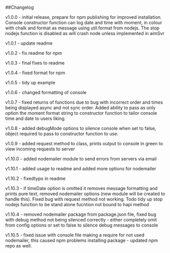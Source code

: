 ##Changelog

v1.0.0 - initial release, prepare for npm publishing for improved installation.  Console constructor function can log date and time with moment, in colour with chalk and format as message using util.format from nodejs.  The stop nodejs function is disabled as will crash node unless implemented in aimSvr

v1.0.1 - update readme

v1.0.2 - fix readme for npm

v1.0.3 - final fixes to readme

v1.0.4 - fixed format for npm

v1.0.5 - tidy up example

v1.0.6 - changed formatting of console

v1.0.7 - fixed returns of functions due to bug with incorrect order and times being displayed async and not sync order.  Added ability to pass as only option the moment format string to constructor function to tailor console time and date to users liking.

v1.0.8 - added debugMode options to silence console when set to false, object required to pass to constructor function to use.

v1.0.9 - added request method to class, prints output to console in green to view incoming requests to server

v1.10.0 - added nodemailer module to send errors from servers via email

v1.10.1 - added usage to readme and added more options for nodemailer

v1.10.2 - fixedtypo in readme

v1.10.3 - if timeDate option is omitted it removes message formatting and prints pure text, removed nodemailer options (new module will be created to handle this).  Fixed bug with request method not working.  Todo tidy up stop nodejs function to be stand alone fucntion not bound to hapi method

v1.10.4 - removed nodemailer package from package.json file, fixed bug with debug method not being silenced correctly - either completely omit from config options or set to false to silence debug messages to console

v1.10.5 - fixed issue with console file making a require for not used nodemailer, this caused npm problems installing package - updated npm repo as well.
